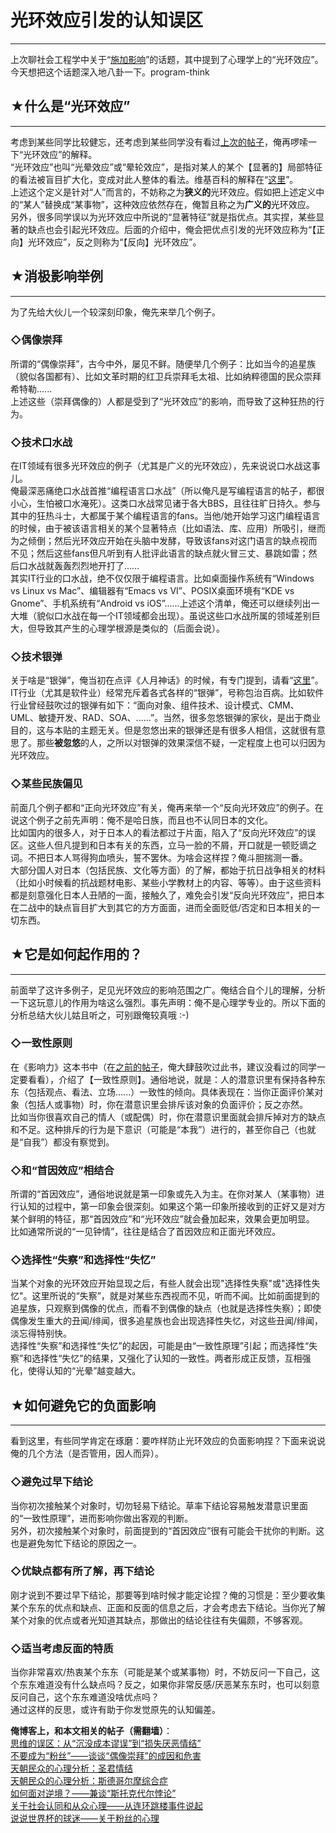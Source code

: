# 光环效应引发的认知误区 

-----

 上次聊社会工程学中关于“[施加影响](https://program-think.blogspot.com/2009/05/social-engineering-3-influence.html)”的话题，其中提到了心理学上的“光环效应”。今天想把这个话题深入地八卦一下。program-think  
   
   
 ## ★什么是“光环效应”
----------

  
 考虑到某些同学比较健忘，还考虑到某些同学没有看过[上次的帖子](https://program-think.blogspot.com/2009/05/social-engineering-3-influence.html)，俺再啰嗦一下“光环效应”的解释。  
 “光环效应”也叫“光晕效应”或“晕轮效应”，是指对某人的某个【显著的】局部特征的看法被盲目扩大化，变成对此人整体的看法。维基百科的解释在“[这里](https://en.wikipedia.org/wiki/Halo_effect)”。  
 上述这个定义是针对“人”而言的，不妨称之为**狭义的**光环效应。假如把上述定义中的“某人”替换成“某事物”，这种效应依然存在，俺暂且称之为**广义的**光环效应。  
 另外，很多同学误以为光环效应中所说的“显著特征”就是指优点。其实捏，某些显著的缺点也会引起光环效应。后面的介绍中，俺会把优点引发的光环效应称为“【正向】光环效应”，反之则称为“【反向】光环效应”。  
   
   
 ## ★消极影响举例
-------

  
 为了先给大伙儿一个较深刻印象，俺先来举几个例子。  
   
 ### ◇偶像崇拜

  
 所谓的“偶像崇拜”，古今中外，屡见不鲜。随便举几个例子：比如当今的追星族（貌似各国都有）、比如文革时期的红卫兵崇拜毛太祖、比如纳粹德国的民众崇拜希特勒......  
 上述这些（崇拜偶像的）人都是受到了“光环效应”的影响，而导致了这种狂热的行为。  
   
 ### ◇技术口水战

  
 在IT领域有很多光环效应的例子（尤其是广义的光环效应），先来说说口水战这事儿。  
 俺最深恶痛绝口水战首推“编程语言口水战”（所以俺凡是写编程语言的帖子，都很小心，生怕被口水淹死）。这类口水战常见诸于各大BBS，且往往旷日持久。参与其中的狂热斗士，大都属于某个编程语言的fans。当他/她开始学习这门编程语言的时候，由于被该语言相关的某个显著特点（比如语法、库、应用）所吸引，继而为之倾倒；然后光环效应开始在头脑中发酵，导致该fans对这门语言的缺点视而不见；然后这些fans但凡听到有人批评此语言的缺点就火冒三丈、暴跳如雷；然后口水战就轰轰烈烈地开打了......  
 其实IT行业的口水战，绝不仅仅限于编程语言。比如桌面操作系统有“Windows vs Linux vs Mac”、编辑器有“Emacs vs VI”、POSIX桌面环境有“KDE vs Gnome”、手机系统有“Android vs iOS”......上述这个清单，俺还可以继续列出一大堆（貌似口水战在每一个IT领域都会出现）。虽说这些口水战所属的领域差别巨大，但导致其产生的心理学根源是类似的（后面会说）。  
   
 ### ◇技术银弹

  
 关于啥是“银弹”，俺当初在点评《人月神话》的时候，有专门提到，请看“[这里](https://program-think.blogspot.com/2009/03/book-review-mythical-man-month.html)”。  
 IT行业（尤其是软件业）经常充斥着各式各样的“银弹”，号称包治百病。比如软件行业曾经鼓吹过的银弹有如下：“面向对象、组件技术、设计模式、CMM、UML、敏捷开发、RAD、SOA、......”。当然，很多忽悠银弹的家伙，是出于商业目的，这与本贴的主题无关。但是忽悠出来的银弹还是有很多人相信，这就很有意思了。那些**被忽悠**的人，之所以对银弹的效果深信不疑，一定程度上也可以归因为光环效应。  
   
 ### ◇某些民族偏见

  
 前面几个例子都和“正向光环效应”有关，俺再来举一个“反向光环效应”的例子。在说这个例子之前先声明：俺不是哈日族，而且也不认同日本的文化。  
 比如国内的很多人，对于日本人的看法都过于片面，陷入了“反向光环效应”的误区。这些人但凡提到和日本有关的东西，立马一脸的不屑，开口就是一顿贬谪之词。不把日本人骂得狗血喷头，誓不罢休。为啥会这样捏？俺斗胆揣测一番。  
 大部分国人对日本（包括民族、文化等方面）的了解，都始于抗日战争相关的材料（比如小时候看的抗战题材电影、某些小学教材上的内容、等等）。由于这些资料都是刻意强化日本人丑陋的一面，接触久了，难免会引发“反向光环效应”，把日本在二战中的缺点盲目扩大到其它的方方面面，进而全面贬低/否定和日本相关的一切东西。  
   
   
 ## ★它是如何起作用的？
----------

  
 前面举了这许多例子，足见光环效应的影响范围之广。俺结合自个儿的理解，分析一下这玩意儿的作用为啥这么强烈。事先声明：俺不是心理学专业的。所以下面的分析总结大伙儿姑且听之，可别跟俺较真哦 :-)  
   
 ### ◇一致性原则

  
 在《影响力》这本书中（在[之前的帖子](https://program-think.blogspot.com/2009/05/social-engineering-3-influence.html)，俺大肆鼓吹过此书，建议没看过的同学一定要看看），介绍了【一致性原则】。通俗地说，就是：人的潜意识里有保持各种东东（包括观点、看法、立场......）一致性的倾向。具体表现在：当你正面评价某对象（包括人或事物）时，你在潜意识里会排斥该对象的负面评价；反之亦然。  
 比如当你很喜欢自己的情人（或配偶）时，你在潜意识里面就会排斥掉对方的缺点和不足。这种排斥的行为是下意识（可能是“本我”）进行的，甚至你自己（也就是“自我”）都没有察觉到。  
   
 ### ◇和“首因效应”相结合

  
 所谓的“首因效应”，通俗地说就是第一印象或先入为主。在你对某人（某事物）进行认知的过程中，第一印象会很深刻。如果这个第一印象所接收到的正好又是对方某个鲜明的特征，那“首因效应”和“光环效应”就会叠加起来，效果会更加明显。  
 比如通常所说的“一见钟情”，往往是结合了首因效应和正面光环效应。  
   
 ### ◇选择性“失察”和选择性“失忆”

  
 当某个对象的光环效应开始显现之后，有些人就会出现"选择性失察"或"选择性失忆"。这里所说的“失察”，就是对某些东西视而不见，听而不闻。比如前面提到的追星族，只观察到偶像的优点，而看不到偶像的缺点（也就是选择性失察）；即使偶像发生重大的丑闻/绯闻，很多追星族也会出现选择性失忆，对这些丑闻/绯闻，淡忘得特别快。  
 选择性“失察”和选择性“失忆”的起因，可能是由“一致性原理”引起；而选择性“失察”和选择性“失忆”的结果，又强化了认知的一致性。两者形成正反馈，互相强化，使得认知的“光晕”越变越大。  
   
   
 ## ★如何避免它的负面影响
-----------

  
 看到这里，有些同学肯定在琢磨：要咋样防止光环效应的负面影响捏？下面来说说俺的几个方法（是否管用，因人而异）。  
   
 ### ◇避免过早下结论

  
 当你初次接触某个对象时，切勿轻易下结论。草率下结论容易触发潜意识里面的“一致性原理”，进而影响你做出客观的判断。  
 另外，初次接触某个对象时，前面提到的“首因效应”很有可能会干扰你的判断。这也是避免匆忙下结论的原因之一。  
   
 ### ◇优缺点都有所了解，再下结论

  
 刚才说到不要过早下结论，那要等到啥时候才能定论捏？俺的习惯是：至少要收集某个东东的优点和缺点、正面和反面的信息之后，才会考虑去下结论。当你光了解某个对象的优点或者光知道其缺点，那做出的结论往往有失偏颇，不够客观。  
   
 ### ◇适当考虑反面的特质

  
 当你非常喜欢/热衷某个东东（可能是某个或某事物）时，不妨反问一下自己，这个东东难道没有什么缺点吗？反之，如果你非常反感/厌恶某东东时，也可以刻意反问自己，这个东东难道没啥优点吗？  
 通过这样的反思，或许有助于你发觉原先的认知偏差。  
   
   
 **俺博客上，和本文相关的帖子（需翻墙）**：  
 [思维的误区：从“沉没成本谬误”到“损失厌恶情结”](https://program-think.blogspot.com/2014/06/sunk-cost-fallacy-and-loss-aversion.html)  
 [不要成为“粉丝”——谈谈“偶像崇拜”的成因和危害](https://program-think.blogspot.com/2014/05/fans-and-idolatry.html)  
 [天朝民众的心理分析：圣君情结](https://program-think.blogspot.com/2012/12/emperor-complex.html)  
 [天朝民众的心理分析：斯德哥尔摩综合症](https://program-think.blogspot.com/2012/06/stockholm-syndrome.html)  
 [如何面对逆境？——兼谈“斯托克代尔悖论”](https://program-think.blogspot.com/2012/01/stockdale-paradox.html)  
 [关于社会认同和从众心理——从连环跳楼事件说起](https://program-think.blogspot.com/2010/05/about-social-proof.html)  
 [说说世界杯的球迷——关于粉丝的心理](https://program-think.blogspot.com/2010/07/about-football-fans.html) 